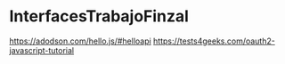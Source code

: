 # InterfacesTrabajoFinzal
https://adodson.com/hello.js/#helloapi
https://tests4geeks.com/oauth2-javascript-tutorial
